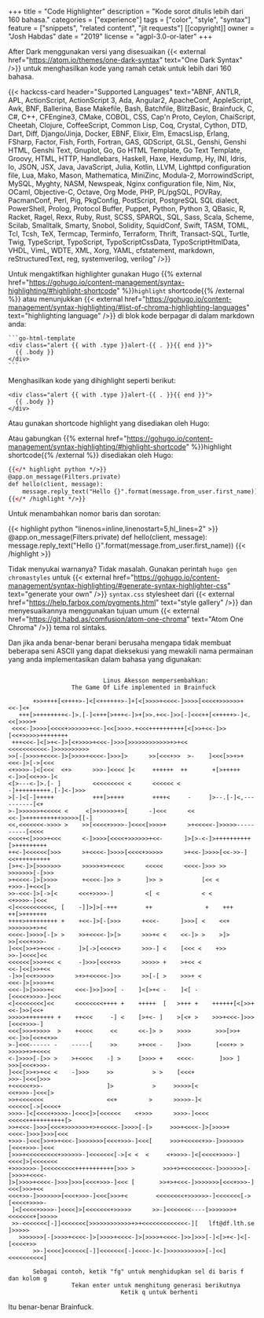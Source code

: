 +++
title = "Code Highlighter"
description = "Kode sorot ditulis lebih dari 160 bahasa."
categories = ["experience"]
tags = ["color", "style", "syntax"]
feature = ["snippets", "related content", "jit requests"]
[[copyright]]
  owner = "Josh Habdas"
  date = "2019"
  license = "agpl-3.0-or-later"
+++

After Dark menggunakan versi yang disesuaikan {{< external href="https://atom.io/themes/one-dark-syntax" text="One Dark Syntax" />}} untuk menghasilkan kode yang ramah cetak untuk lebih dari 160 bahasa.

<style>.card-content .inner { overflow: scroll; height: 200px; }</style>
{{< hackcss-card header="Supported Languages" text="ABNF, ANTLR, APL, ActionScript, ActionScript 3, Ada, Angular2, ApacheConf, AppleScript, Awk, BNF, Ballerina, Base Makefile, Bash, Batchfile, BlitzBasic, Brainfuck, C, C#, C++, CFEngine3, CMake, COBOL, CSS, Cap'n Proto, Ceylon, ChaiScript, Cheetah, Clojure, CoffeeScript, Common Lisp, Coq, Crystal, Cython, DTD, Dart, Diff, Django/Jinja, Docker, EBNF, Elixir, Elm, EmacsLisp, Erlang, FSharp, Factor, Fish, Forth, Fortran, GAS, GDScript, GLSL, Genshi, Genshi HTML, Genshi Text, Gnuplot, Go, Go HTML Template, Go Text Template, Groovy, HTML, HTTP, Handlebars, Haskell, Haxe, Hexdump, Hy, INI, Idris, Io, JSON, JSX, Java, JavaScript, Julia, Kotlin, LLVM, Lighttpd configuration file, Lua, Mako, Mason, Mathematica, MiniZinc, Modula-2, MorrowindScript, MySQL, Myghty, NASM, Newspeak, Nginx configuration file, Nim, Nix, OCaml, Objective-C, Octave, Org Mode, PHP, PL/pgSQL, POVRay, PacmanConf, Perl, Pig, PkgConfig, PostScript, PostgreSQL SQL dialect, PowerShell, Prolog, Protocol Buffer, Puppet, Python, Python 3, QBasic, R, Racket, Ragel, Rexx, Ruby, Rust, SCSS, SPARQL, SQL, Sass, Scala, Scheme, Scilab, Smalltalk, Smarty, Snobol, Solidity, SquidConf, Swift, TASM, TOML, Tcl, Tcsh, TeX, Termcap, Terminfo, Terraform, Thrift, Transact-SQL, Turtle, Twig, TypeScript, TypoScript, TypoScriptCssData, TypoScriptHtmlData, VHDL, VimL, WDTE, XML, Xorg, YAML, cfstatement, markdown, reStructuredText, reg, systemverilog, verilog" />}}

Untuk mengaktifkan highlighter gunakan Hugo {{% external href="https://gohugo.io/content-management/syntax-highlighting/#highlight-shortcode" %}}`highlight` shortcode{{% /external %}} atau menunjukkan {{< external href="https://gohugo.io/content-management/syntax-highlighting/#list-of-chroma-highlighting-languages" text="highlighting language" />}} di blok kode berpagar di dalam markdown anda:

````
```go-html-template
<div class="alert {{ with .type }}alert-{{ . }}{{ end }}">
  {{ .body }}
</div>
```
````

Menghasilkan kode yang dihighlight seperti berikut:

```go-html-template
<div class="alert {{ with .type }}alert-{{ . }}{{ end }}">
  {{ .body }}
</div>
```

Atau gunakan shortcode highlight yang disediakan oleh Hugo:

Atau gabungkan {{% external href="https://gohugo.io/content-management/syntax-highlighting/#highlight-shortcode" %}}highlight shortcode{{% /external %}} disediakan oleh Hugo:

```html
{{</* highlight python */>}}
@app.on_message(Filters.private)
def hello(client, message):
    message.reply_text("Hello {}".format(message.from_user.first_name))
{{</* /highlight */>}}
```

Untuk menambahkan nomor baris dan sorotan:

{{< highlight python "linenos=inline,linenostart=5,hl_lines=2" >}}
@app.on_message(Filters.private)
def hello(client, message):
    message.reply_text("Hello {}".format(message.from_user.first_name))
{{< /highlight >}}

Tidak menyukai warnanya? Tidak masalah. Gunakan perintah `hugo gen chromastyles` untuk {{< external href="https://gohugo.io/content-management/syntax-highlighting/#generate-syntax-highlighter-css" text="generate your own" />}} `syntax.css` stylesheet dari {{< external href="https://help.farbox.com/pygments.html" text="style gallery" />}} dan menyesuaikannya menggunakan tujuan umum {{< external href="https://git.habd.as/comfusion/atom-one-chroma" text="Atom One Chroma" />}} tema rol sintaks.

Dan jika anda benar-benar berani berusaha mengapa tidak membuat beberapa seni ASCII yang dapat dieksekusi yang mewakili nama permainan yang anda implementasikan dalam bahasa yang digunakan:

```brainfuck

                           Linus Akesson mempersembahkan:
                  The Game Of Life implemented in Brainfuck

       +>>++++[<++++>-]<[<++++++>-]+[<[>>>>+<<<<-]>>>>[<<<<+>>>>>>+<<-]<+
   +++[>++++++++<-]>.[-]<+++[>+++<-]>+[>>.+<<-]>>[-]<<<++[<+++++>-]<.<<[>>>>+
 <<<<-]>>>>[<<<<+>>>>>>+<<-]<<[>>>>.+<<<++++++++++[<[>>+<<-]>>[<<+>>>>>++++++++
 +++<<<-]<[>+<-]>[<+>>>>+<<<-]>>>[>>>>>>>>>>>>+>+<<     <<<<<<<<<<<-]>>>>>>>>>>
>>[-[>>>>+<<<<-]>[>>>>+<<<<-]>>>]>      >>[<<<+>>  >-    ]<<<[>>+>+<<<-]>[->[<<<
<+>>>>-]<[<<<  <+>      >>>-]<<<< ]<     ++++++  ++       +[>+++++<-]>>[<<+>>-]<
<[>---<-]>.[- ]         <<<<<<<<< <      <<<<<< <         -]++++++++++.[-]<-]>>>
>[-]<[-]+++++           +++[>++++        ++++<     -     ]>--.[-]<,----------[<+
>-]>>>>>>+<<<<< <     <[>+>>>>>+>[      -]<<<      <<   <<-]>++++++++++>>>>>[[-]
<<,<<<<<<<->>>> >    >>[<<<<+>>>>-]<<<<[>>>>+      >+<<<<<-]>>>>>----------[<<<<
<<<<+<[>>>>+<<<      <-]>>>>[<<<<+>>>>>>+<<-      ]>[>-<-]>++++++++++[>+++++++++
++<-]<<<<<<[>>>      >+<<<<-]>>>>[<<<<+>>>>>      >+<<-]>>>>[<<->>-]<<++++++++++
[>+<-]>[>>>>>>>      >>>>>+>+<<<<      <<<<<      <<<<-]>>> >>     >>>>>>>[-[>>>
>+<<<<-]>[>>>>       +<<<<-]>> >       ]>> >           [<< <        +>>>-]+<<<[>
>>-<<<-]>[->[<      <<<+>>>>-]         <[ <            < <           <+>>>>-]<<<
<]<<<<<<<<<<<, [    -]]>]>[-+++        ++               +    +++     ++[>+++++++
++++>+++++++++ +    +<<-]>[-[>>>      +<<<-      ]>>>[ <    <<+      >>>>>>>+>+<
<<<<-]>>>>[-[> >    >>+<<<<-]>[>      >>>+< <    <<-]> >    >]>      >>[<<<+>>>-
]<<<[>>+>+<<< -     ]>[->[<<<<+>      >>>-] <    [<<< <    +>>       >>-]<<<<]<<
<<<<<<[>>>+<< <     -]>>>[<<<+>>      >>>>> +    >+<< <             <<-]<<[>>+<<
-]>>[<<+>>>>>      >+>+<<<<<-]>>      >>[-[ >    >>>+ <            <<<-]>[>>>>+<
<<<-]>[>>>>+<      <<<-]>>]>>>[ -    ]<[>+< -    ]<[ -           [<<<<+>>>>-]<<<
<]<<<<<<<<]<<      <<<<<<<<++++ +    +++++  [   >+++ +    ++++++[<[>>+<<-]>>[<<+
>>>>>++++++++ +    ++<<<     -] <    [>+<- ]    >[<+ >    >>>+<<<-]>>>[<<<+>>>-]
<<<[>>>+>>>>  >    +<<<<     <<      <<-]> >    >>>>       >>>[>>+<<-]>>[<<+<+>>
>-]<<<------ -    -----[     >>      >+<<< -    ]>>>       [<<<+> > >>>>>+>+<<<<
<-]>>>>[-[>> >    >+<<<<    -] >     [>>>> +    <<<<-       ]>>> ]  >>>[<<<+>>>-
]<<<[>>+>+<< <    -]>>>     >>           > >    [<<<+               >>>-]<<<[>>>
+<<<<<+>>-                  ]>           >     >>>>>[<             <<+>>>-]<<<[>
>>+<<<<<<<                  <<+         >      >>>>>-]<          <<<<<<[->[<<<<+
>>>>-]<[<<<<+>>>>-]<<<<]>[<<<<<<    <+>>>      >>>>-]<<<<     <<<<<+++++++++++[>
>>+<<<-]>>>[<<<+>>>>>>>+>+<<<<<-]>>>>[-[>     >>>+<<<<-]>[>>>>+<<<<-]>>>]>>>[<<<
+>>>-]<<<[>>+>+<<<-]>>>>>>>[<<<+>>>-]<<<[     >>>+<<<<<+>>-]>>>>>>>[<<<+>>>-]<<<
[>>>+<<<<<<<<<+>>>>>>-]<<<<<<<[->[< <  <     <+>>>>-]<[<<<<+>>>>-]<<<<]>[<<<<<<<
+>>>>>>>-]<<<<<<<<<+++++++++++[>>> >        >>>+>+<<<<<<<<-]>>>>>>>[-[>>>>+<<<<-
]>[>>>>+<<<<-]>>>]>>>[<<<+>>>-]<<< [       >>+>+<<<-]>>>>>>>[<<<+>>>-]<<<[>>>+<<
<<<+>>-]>>>>>>>[<<<+>>>-]<<<[>>>+<        <<<<<<<<+>>>>>>-]<<<<<<<[->[<<<<+>>>>-
 ]<[<<<<+>>>>-]<<<<]>[<<<<<<<+>>>>>      >>-]<<<<<<<----[>>>>>>>+<<<<<<<+[>>>>>
 >>-<<<<<<<[-]]<<<<<<<[>>>>>>>>>>>>+>+<<<<<<<<<<<<<-][   lft@df.lth.se   ]>>>>>
   >>>>>>>[-[>>>>+<<<<-]>[>>>>+<<<<-]>[>>>>+<<<<-]>>]>>>[-]<[>+<-]<[-[<<<<+>>
       >>-]<<<<]<<<<<<[-]]<<<<<<<[-]<<<<-]<-]>>>>>>>>>>>[-]<<]<<<<<<<<<<]

       Sebagai contoh, ketik "fg" untuk menghidupkan sel di baris f dan kolom g
                  Tekan enter untuk menghitung generasi berikutnya
                                Ketik q untuk berhenti

```

Itu benar-benar Brainfuck.
